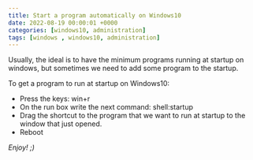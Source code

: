```yaml
---
title: Start a program automatically on Windows10
date: 2022-08-19 00:00:01 +0000
categories: [windows10, administration]
tags: [windows , windows10, administration]
---
```


Usually, the ideal is to have the minimum programs running at startup on windows, but sometimes we need to add some program to the startup.

To get a program to run at startup on Windows10:
* Press the keys: win+r
* On the run box write the next command: shell:startup
* Drag the shortcut to the program that we want to run at startup to the window that just opened.
* Reboot

_Enjoy! ;)_
